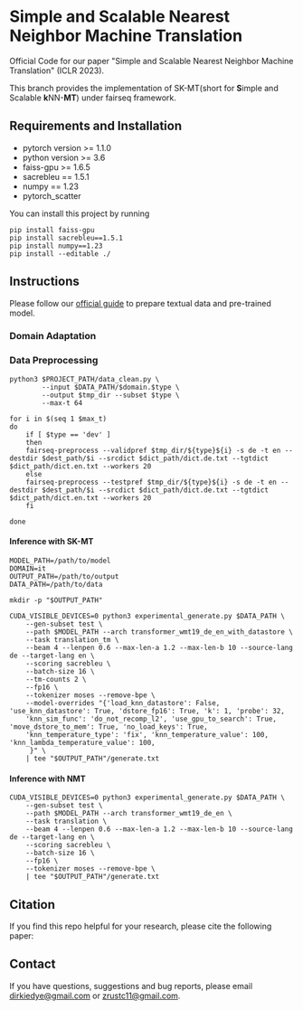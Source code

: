 # Simple and Scalable Nearest Neighbor Machine Translation

Official Code for our paper "Simple and Scalable Nearest Neighbor Machine Translation" (ICLR 2023).

This branch provides the implementation of SK-MT(short for **S**imple and Scalable **k**NN-**MT**) under fairseq framework.

## Requirements and Installation
* pytorch version >= 1.1.0
* python version >= 3.6
* faiss-gpu >= 1.6.5
* sacrebleu == 1.5.1
* numpy == 1.23
* pytorch_scatter

You can install this project by running
```
pip install faiss-gpu
pip install sacrebleu==1.5.1
pip install numpy==1.23
pip install --editable ./
```

## Instructions
Please follow our [official guide](https://github.com/dirkiedai/sk-mt/tree/thumt) to prepare textual data and pre-trained model.
### Domain Adaptation
### Data Preprocessing
```
python3 $PROJECT_PATH/data_clean.py \
        --input $DATA_PATH/$domain.$type \
        --output $tmp_dir --subset $type \
        --max-t 64

for i in $(seq 1 $max_t)
do
    if [ $type == 'dev' ]
    then
    fairseq-preprocess --validpref $tmp_dir/${type}${i} -s de -t en --destdir $dest_path/$i --srcdict $dict_path/dict.de.txt --tgtdict $dict_path/dict.en.txt --workers 20
    else
    fairseq-preprocess --testpref $tmp_dir/${type}${i} -s de -t en --destdir $dest_path/$i --srcdict $dict_path/dict.de.txt --tgtdict $dict_path/dict.en.txt --workers 20
    fi
    
done
```
#### Inference with SK-MT
```
MODEL_PATH=/path/to/model
DOMAIN=it
OUTPUT_PATH=/path/to/output
DATA_PATH=/path/to/data

mkdir -p "$OUTPUT_PATH"

CUDA_VISIBLE_DEVICES=0 python3 experimental_generate.py $DATA_PATH \
    --gen-subset test \
    --path $MODEL_PATH --arch transformer_wmt19_de_en_with_datastore \
    --task translation_tm \
    --beam 4 --lenpen 0.6 --max-len-a 1.2 --max-len-b 10 --source-lang de --target-lang en \
    --scoring sacrebleu \
    --batch-size 16 \
    --tm-counts 2 \
    --fp16 \
    --tokenizer moses --remove-bpe \
    --model-overrides "{'load_knn_datastore': False, 'use_knn_datastore': True, 'dstore_fp16': True, 'k': 1, 'probe': 32,
    'knn_sim_func': 'do_not_recomp_l2', 'use_gpu_to_search': True, 'move_dstore_to_mem': True, 'no_load_keys': True,
    'knn_temperature_type': 'fix', 'knn_temperature_value': 100, 'knn_lambda_temperature_value': 100,
     }" \
    | tee "$OUTPUT_PATH"/generate.txt
```


#### Inference with NMT
```
CUDA_VISIBLE_DEVICES=0 python3 experimental_generate.py $DATA_PATH \
    --gen-subset test \
    --path $MODEL_PATH --arch transformer_wmt19_de_en \
    --task translation \
    --beam 4 --lenpen 0.6 --max-len-a 1.2 --max-len-b 10 --source-lang de --target-lang en \
    --scoring sacrebleu \
    --batch-size 16 \
    --fp16 \
    --tokenizer moses --remove-bpe \
    | tee "$OUTPUT_PATH"/generate.txt
```

## Citation
If you find this repo helpful for your research, please cite the following paper:

## Contact
If you have questions, suggestions and bug reports, please email <dirkiedye@gmail.com> or <zrustc11@gmail.com>.

